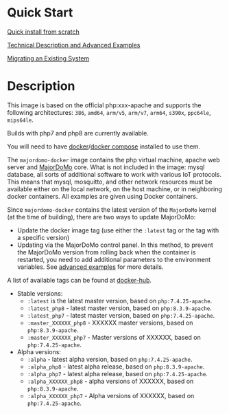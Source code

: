 # Quick Start
[Quick install from scratch](firststart.md)

[Technical Description and Advanced Examples](advanced.md)

[Migrating an Existing System](migration.md)

# Description
This image is based on the official php:xxx-apache and supports the following architectures: `386`, `amd64`, `arm/v5`, `arm/v7`, `arm64`, `s390x`, `ppc64le`, `mips64le`.

Builds with php7 and php8 are currently available.

You will need to have [docker](https://docs.docker.com/engine/)/[docker compose](https://docs.docker.com/compose/install/) installed to use them.

The `majordomo-docker` image contains the php virtual machine, apache web server and [MajorDoMo](https://github.com/sergejey/majordomo) core. 
What is not included in the image: mysql database, all sorts of additional software to work with various IoT protocols. This means that mysql, mosquitto, and other network resources must be available either on the local network, on the host machine, or in neighboring docker containers. All examples are given using Docker containers.

Since `majordomo-docker` contains the latest version of the `MajorDoMo` kernel (at the time of building), there are two ways to update MajorDoMo:
- Update the docker image tag (use either the `:latest` tag or the tag with a specific version)
- Updating via the MajorDoMo control panel. In this method, to prevent the MajorDoMo version from rolling back when the container is restarted, you need to add additional parameters to the environment variables. See [advanced examples](advanced.md) for more details.

A list of available tags can be found at [docker-hub](https://hub.docker.com/r/ai91/majordomo-docker/tags).
- Stable versions:
  - `:latest` is the latest master version, based on `php:7.4.25-apache`.
  - `:latest_php8` - latest master version, based on `php:8.3.9-apache`.
  - `:latest_php7` - latest master version, based on `php:7.4.25-apache`.
  - `:master_XXXXXX_php8` - XXXXXX master versions, based on `php:8.3.9-apache`.
  - `:master_XXXXXX_php7` - Master versions of XXXXXX, based on `php:7.4.25-apache`.
- Alpha versions:
  - `:alpha` - latest alpha version, based on `php:7.4.25-apache`.
  - `:alpha_php8` - latest alpha release, based on `php:8.3.9-apache`.
  - `:alpha_php7` - latest alpha release, based on `php:7.4.25-apache`.
  - `:alpha_XXXXXX_php8` - alpha versions of XXXXXX, based on `php:8.3.9-apache`.
  - `:alpha_XXXXXX_php7` - Alpha versions of XXXXXX, based on `php:7.4.25-apache`.
